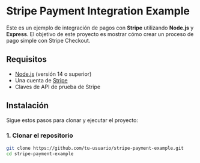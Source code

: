 # Stripe Payment Integration Example


Este es un ejemplo de integración de pagos con **Stripe** utilizando **Node.js** y **Express**. El objetivo de este proyecto es mostrar cómo crear un proceso de pago simple con Stripe Checkout.

## Requisitos

- [Node.js](https://nodejs.org/) (versión 14 o superior)
- Una cuenta de [Stripe](https://stripe.com/)
- Claves de API de prueba de Stripe

## Instalación

Sigue estos pasos para clonar y ejecutar el proyecto:

### 1. Clonar el repositorio

```bash
git clone https://github.com/tu-usuario/stripe-payment-example.git
cd stripe-payment-example
